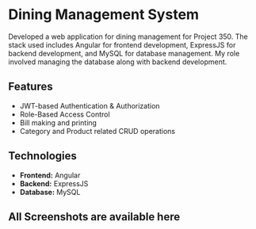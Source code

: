 # Dining Management System

Developed a web application for dining management for Project 350. The stack used includes Angular for frontend development, ExpressJS for backend development, and MySQL for database management. My role involved managing the database along with backend development.

## Features
- JWT-based Authentication & Authorization
- Role-Based Access Control
- Bill making and printing
- Category and Product related CRUD operations

## Technologies
- **Frontend:** Angular
- **Backend:** ExpressJS
- **Database:** MySQL

## All Screenshots are available here

